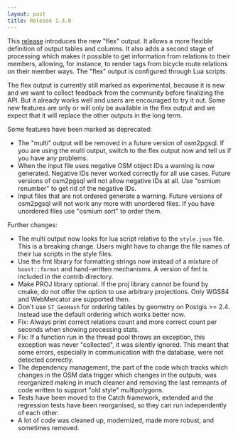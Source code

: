 ```yaml
---
layout: post
title: Release 1.3.0
---
```


This [release](https://github.com/openstreetmap/osm2pgsql/releases/tag/1.3.0)
introduces the new "flex" output. It allows a more flexible definition of
output tables and columns. It also adds a second stage of processing which
makes it possible to get information from relations to their members, allowing,
for instance, to render tags from bicycle route relations on their member ways.
The "flex" output is configured through Lua scripts.

The flex output is currently still marked as experimental, because it is new
and we want to collect feedback from the community before finalizing the API.
But it already works well and users are encouraged to try it out. Some new
features are only or will only be available in the flex output and we expect
that it will replace the other outputs in the long term.

Some features have been marked as deprecated:

* The "multi" output will be removed in a future version of osm2pgsql. If you
  are using the multi output, switch to the flex output now and tell us if
  you have any problems.
* When the input file uses negative OSM object IDs a warning is now generated.
  Negative IDs never worked correctly for all use cases. Future versions of
  osm2pgsql will not allow negative IDs at all. Use "osmium renumber"
  to get rid of the negative IDs.
* Input files that are not ordered generate a warning. Future versions of
  osm2pgsql will not work any more with unordered files. If you have unordered
  files use "osmium sort" to order them.

Further changes:

* The multi output now looks for lua script relative to the `style.json` file.
  This is a breaking change. Users might have to change the file names of
  their lua scripts in the style files.
* Use the fmt library for formatting strings now instead of a mixture of
  `boost::format` and hand-written mechanisms. A version of fmt is included
  in the contrib directory.
* Make PROJ library optional. If the proj library cannot be found by cmake,
  do not offer the option to use arbitrary projections. Only WGS84 and
  WebMercator are supported then.
* Don't use `ST_GeoHash` for ordering tables by geometry on Postgis >= 2.4.
  Instead use the default ordering which works better now.
* Fix: Always print correct relations count and more correct count per seconds
  when showing processing stats.
* Fix: If a function run in the thread pool throws an exception, this exception
  was never "collected", it was silently ignored. This meant that some errors,
  especially in communication with the database, were not detected correctly.
* The dependency management, the part of the code which tracks which changes
  in the OSM data trigger which changes in the outputs, was reorganized
  making in much cleaner and removing the last remnants of code written to
  support "old style" multipolygons.
* Tests have been moved to the Catch framework, extended and the regression
  tests have been reorganised, so they can run independently of each other.
* A lot of code was cleaned up, modernized, made more robust, and sometimes
  removed.

